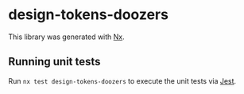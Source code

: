 # design-tokens-doozers

This library was generated with [Nx](https://nx.dev).


## Running unit tests

Run `nx test design-tokens-doozers` to execute the unit tests via [Jest](https://jestjs.io).


